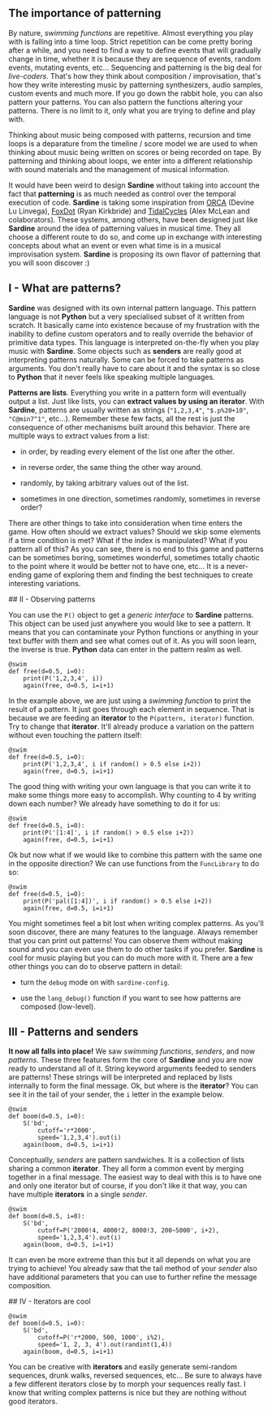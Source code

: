## The importance of patterning 

By nature, *swimming functions* are repetitive. Almost everything you play with is falling into a time loop. Strict repetition can be come pretty boring after a while, and you need to find a way to define events that will gradually change in time, whether it is because they are sequence of events, random events, mutating events, etc... Sequencing and patterning is the big deal for *live-coders*. That's how they think about composition / improvisation, that's how they write interesting music by patterning synthesizers, audio samples, custom events and much more. If you go down the rabbit hole, you can also pattern your patterns. You can also pattern the functions altering your patterns. There is no limit to it, only what you are trying to define and play with.

Thinking about music being composed with patterns, recursion and time loops is a deparature from the timeline / score model we are used to when thinking about music being written on scores or being recorded on tape. By patterning and thinking about loops, we enter into a different relationship with sound materials and the management of musical information. 

It would have been weird to design **Sardine** without taking into account the fact that **patterning** is as much needed as control over the temporal execution of code. **Sardine** is taking some inspiration from [ORCA](https://github.com/hundredrabbits/Orca) (Devine Lu Linvega), [FoxDot](https://github.com/Qirky/FoxDot) (Ryan Kirkbride) and [TidalCycles](https://tidalcycles.org) (Alex McLean and colaborators). These systems, among others, have been designed just like **Sardine** around the idea of patterning values in musical time. They all choose a different route to do so, and come up in exchange with interesting concepts about what an event or even what time is in a musical improvisation system. **Sardine** is proposing its own flavor of patterning that you will soon discover :)

## I - What are patterns?

**Sardine** was designed with its own internal pattern language. This pattern language is not **Python** but a very specialised subset of it written from scratch. It basically came into existence because of my frustration with the inability to define custom operators and to really override the behavior of primitive data types. This language is interpreted on-the-fly when you play music with **Sardine**. Some objects such as **senders** are really good at interpreting patterns naturally. Some can be forced to take patterns as arguments. You don't really have to care about it and the syntax is so close to **Python** that it never feels like speaking multiple languages.

**Patterns are lists**. Everything you write in a pattern form will eventually output a list. Just like lists, you can **extract values by using an iterator**. With **Sardine**, patterns are usually written as strings (`"1,2,3,4"`, `"$.p%20+10"`, `"C@min7^1"`, etc...). Remember these few facts, all the rest is just the consequence of other mechanisms built around this behavior. There are multiple ways to extract values from a list:

- in order, by reading every element of the list one after the other.

- in reverse order, the same thing the other way around.

- randomly, by taking arbitrary values out of the list.

- sometimes in one direction, sometimes randomly, sometimes in reverse order?

There are other things to take into consideration when time enters the game. How often should we extract values? Should we skip some elements if a time condition is met? What if the index is manipulated? What if you pattern all of this? As you can see, there is no end to this game and patterns can be sometimes boring, sometimes wonderful, sometimes totally chaotic to the point where it would be better not to have one, etc... It is a never-ending game of exploring them and finding the best techniques to create interesting variations.

## II - Observing patterns

You can use the `P()` object to get a *generic interface* to **Sardine** patterns. This object can be used just anywhere you would like to see a pattern. It means that you can contaminate your Python functions or anything in your text buffer with them and see what comes out of it. As you will soon learn, the inverse is true. **Python** data can enter in the pattern realm as well.

```python3
@swim
def free(d=0.5, i=0):
    print(P('1,2,3,4', i))
    again(free, d=0.5, i=i+1)
```

In the example above, we are just using a *swimming function* to print the result of a pattern. It just goes through each element in sequence. That is because we are feeding an **iterator** to the `P(pattern, iterator)` function. Try to change that **iterator**. It'll already produce a variation on the pattern without even touching the pattern itself:

```python3
@swim
def free(d=0.5, i=0):
    print(P('1,2,3,4', i if random() > 0.5 else i+2))
    again(free, d=0.5, i=i+1)
```

The good thing with writing your own language is that you can write it to make some things more easy to accomplish. Why counting to 4 by writing down each number? We already have something to do it for us:

```python3
@swim
def free(d=0.5, i=0):
    print(P('[1:4]', i if random() > 0.5 else i+2))
    again(free, d=0.5, i=i+1)
```

Ok but now what if we would like to combine this pattern with the same one in the opposite direction? We can use functions from the `FuncLibrary` to do so:

```python3
@swim
def free(d=0.5, i=0):
    print(P('pal([1:4])', i if random() > 0.5 else i+2))
    again(free, d=0.5, i=i+1)
```

You might sometimes feel a bit lost when writing complex patterns. As you'll soon discover, there are many features to the language. Always remember that you can print out patterns! You can observe them without making sound and you can even use them to do other tasks if you prefer. **Sardine** is cool for music playing but you can do much more with it. There are a few other things you can do to observe pattern in detail:

* turn the `debug` mode on with `sardine-config`.

* use the `lang_debug()` function if you want to see how patterns are composed (low-level).


## III - Patterns and senders

**It now all falls into place!** We saw *swimming functions*, *senders*, and now *patterns*. These three features form the core of **Sardine** and you are now ready to understand all of it. String keyword arguments feeded to senders are patterns! These strings will be interpreted and replaced by lists internally to form the final message. Ok, but where is the **iterator**? You can see it in the tail of your sender, the `i` letter in the example below.

```python3
@swim
def boom(d=0.5, i=0):
    S('bd', 
        cutoff='r*2000',
        speed='1,2,3,4').out(i)
    again(boom, d=0.5, i=i+1)
```

Conceptually, *senders* are pattern sandwiches. It is a collection of lists sharing a common **iterator**. They all form a common event by merging together in a final message. The easiest way to deal with this is to have one and only one iterator but of course, if you don't like it that way, you can have multiple **iterators** in a single *sender*.

```python3
@swim
def boom(d=0.5, i=0):
    S('bd', 
        cutoff=P('2000!4, 4000!2, 8000!3, 200~5000', i+2),
        speed='1,2,3,4').out(i)
    again(boom, d=0.5, i=i+1)
```

It can even be more extreme than this but it all depends on what you are trying to achieve! You already saw that the tail method of your *sender* also have additional parameters that you can use to further refine the message composition.

## IV - Iterators are cool 

```python3
@swim
def boom(d=0.5, i=0):
    S('bd', 
        cutoff=P('r*2000, 500, 1000', i%2),
        speed='1, 2, 3, 4').out(randint(1,4))
    again(boom, d=0.5, i=i+1)
```

You can be creative with **iterators** and easily generate semi-random sequences, drunk walks, reversed sequences, etc... Be sure to always have a few different iterators close by to morph your sequences really fast. I know that writing complex patterns is nice but they are nothing without good iterators.

